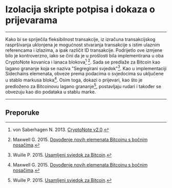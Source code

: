 # Izolacija skripte potpisa i dokaza o prijevarama

---

Kako bi se spriječila fleksibilnost transakcije, iz izračuna transakcijskog raspršivanja uklonjena je mogućnost stvaranja transakcije s istim ulaznim referencama i izlazima, a ipak različit ID transakcije. Podrijetlo ove izmjene bilo je kontroverzno, iako se čini da je u prošlosti bila implementirana u oba CryptoNote kovanica i lanaca blokova[^1] [^2]. Sada se predlaže za Bitcoin kao lagano grananje koja se naziva "Segregirani svjedok"[^3]. Kao u implementaciji Sidechains elemenata, obveze prema podacima o svjedocima su uključene u stablo markusa bloka[^2]. Osim toga, dokazi o prijevari, kao što je predloženo za Bitcoinovu lagano grananje[^3], postavljaju rudari i također se obvezuju kao dio podataka u stablu marke.

---

## <i class="fa fa-book"></i> Preporuke 

[^1]: von Saberhagen N. 2013. [CryptoNote v2.0](https://decred.org/research/saberhagen2013.pdf).
[^2]: Maxwell G. 2015. [Dovođenje novih elemenata Bitcoinu s bočnim nosačima](https://decred.org/research/maxwell2015.pdf).
[^3]: Wuille P. 2015. [Usamljeni svjedok za Bitcoin](https://prezi.com/lyghixkrguao/segregated-witness-and-deploying-it-for-bitcoin/).
